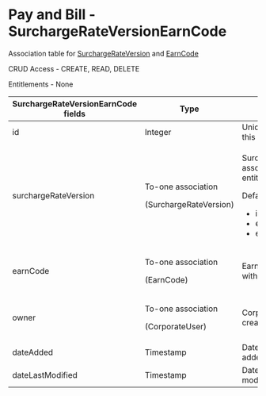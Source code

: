 # Pay and Bill - SurchargeRateVersionEarnCode

Association table for [SurchargeRateVersion](https://bullhorn.github.io/rest-api-docs/entityref.html#pay-and-bill-surchargerateversion) and [EarnCode](https://bullhorn.github.io/rest-api-docs/entityref.html#pay-and-bill-earncode)

CRUD Access - CREATE, READ, DELETE

Entitlements - None

<table>
    <colgroup>
        <col width="20%"/>
        <col width="20%"/>
        <col width="20%"/>
        <col width="20%"/>
        <col width="20%"/>
    </colgroup>
    <thead>
        <tr class="header">
            <th>SurchargeRateVersionEarnCode fields</th>
            <th>Type</th>
            <th>Description</th>
            <th>Not null</th>
            <th>Read-only</th>
        </tr>
    </thead>
    <tbody>
        <tr class="odd">
            <td>id</td>
            <td>Integer</td>
            <td>Unique Identifier for this entity.</td>
            <td>X</td>
            <td>X</td>
        </tr>
        <tr class="even">
            <td>surchargeRateVersion</td>
            <td><p>To-one association</p>
                <p>(SurchargeRateVersion)</p></td>
            <td><p>SurchargeRateVersion associated with this entity.</p>
                <p>Default fields:</p>
                <ul>
                    <li>id</li>
                    <li>effectiveDate</li>
                    <li>effectiveEndDate</li>
                </ul>
            </td>
            <td>X</td>
            <td><br/></td>
        </tr>
        <tr class="odd">
            <td>earnCode</td>
            <td><p>To-one association</p>
                <p>(EarnCode)</p></td>
            <td>EarnCode associated with this entity.</td>
            <td>X</td>
            <td><br/></td>
        </tr>
        <tr class="even">
            <td>owner</td>
            <td><p>To-one association</p>
                <p>(CorporateUser)</p></td>
            <td>CorporateUser who created this entity.</td>
            <td>X</td>
            <td><br/></td>
        </tr>
        <tr class="odd">
            <td>dateAdded</td>
            <td>Timestamp</td>
            <td>Date this entity was added.</td>
            <td>X</td>
            <td><br/></td>
        </tr>
        <tr class="even">
            <td>dateLastModified</td>
            <td>Timestamp</td>
            <td>Date this <span>entity</span> was modified.</td>
            <td>X</td>
            <td><br/></td>
        </tr>
    </tbody>
</table>
